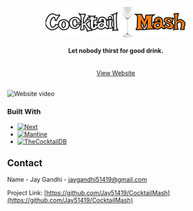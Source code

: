 <a name="readme-top"></a>


<!-- PROJECT LOGO -->
<br />
<div style="display: flex;flex-direction: column;align-items: center">
  <a href="#">
    <img src="public/logo.png" alt="Logo" width="326" height="72">
  </a>
  <h4 style="text-align: center">
   Let nobody thirst for good drink.
    <br />
    <br />
  </h4>
    <a href="https://cocktail-mash.vercel.app/">View Website</a>

</div>

<br />
<!-- ABOUT THE PROJECT -->

[//]: # (## About The Project)

![Website video](https://raw.githubusercontent.com/Jay51419/CocktailMash/master/video/site.gif)



### Built With
* [![Next][Next.js]][Next-url]
* [![Mantine][Mantine]][Mantine-url]
* [![TheCocktailDB][TheCocktailDB]][TheCocktailDB-url]



<!-- CONTACT -->
## Contact

Name - Jay Gandhi - [jaygandhi51419@gmail.com](mailto:jaygandhi51419@gmail.com)

Project Link: [https://github.com/Jay51419/CocktailMash](https://github.com/Jay51419/CocktailMash)








<!-- MARKDOWN LINKS & IMAGES -->
<!-- https://www.markdownguide.org/basic-syntax/#reference-style-links -->
[Next.js]: https://img.shields.io/badge/next.js-000000?style=for-the-badge&logo=nextdotjs&logoColor=white
[Next-url]: https://nextjs.org/
[Mantine]: https://img.shields.io/badge/Mantine-3d3d3d?style=for-the-badge&logo=mantine&logoColor=61DAFB
[Mantine-url]: https://mantine.dev/
[TheCocktailDB]: https://img.shields.io/badge/TheCocktailDB-FF7F50?style=for-the-badge&logo=thecocktaildb
[TheCocktailDB-url]: https://www.thecocktaildb.com/

